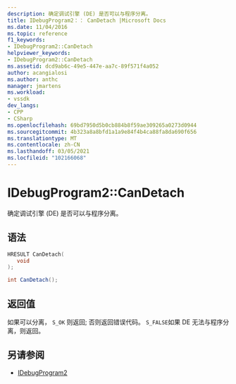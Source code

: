 ```yaml
---
description: 确定调试引擎 (DE) 是否可以与程序分离。
title: IDebugProgram2：： CanDetach |Microsoft Docs
ms.date: 11/04/2016
ms.topic: reference
f1_keywords:
- IDebugProgram2::CanDetach
helpviewer_keywords:
- IDebugProgram2::CanDetach
ms.assetid: dcd9ab6c-49e5-447e-aa7c-89f571f4a052
author: acangialosi
ms.author: anthc
manager: jmartens
ms.workload:
- vssdk
dev_langs:
- CPP
- CSharp
ms.openlocfilehash: 69bd7950d5b0cb884b8f59ae309265a0273d0944
ms.sourcegitcommit: 4b323a8a8bfd1a1a9e84f4b4ca88fa8da690f656
ms.translationtype: MT
ms.contentlocale: zh-CN
ms.lasthandoff: 03/05/2021
ms.locfileid: "102166068"
---
```

# <a name="idebugprogram2candetach"></a>IDebugProgram2::CanDetach
确定调试引擎 (DE) 是否可以与程序分离。

## <a name="syntax"></a>语法

```cpp
HRESULT CanDetach(
   void
);
```

```csharp
int CanDetach();
```

## <a name="return-value"></a>返回值
 如果可以分离， `S_OK` 则返回; 否则返回错误代码。 `S_FALSE`如果 DE 无法与程序分离，则返回。

## <a name="see-also"></a>另请参阅
- [IDebugProgram2](../../../extensibility/debugger/reference/idebugprogram2.md)

